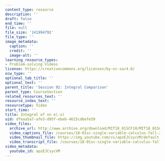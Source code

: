 ```yaml
---
content_type: resource
description: ''
draft: false
end_time: ''
file: null
file_size: '141994792'
file_type: ''
image_metadata:
  caption: ''
  credit: ''
  image-alt: ''
learning_resource_types:
- Problem-solving Videos
license: https://creativecommons.org/licenses/by-nc-sa/4.0/
ocw_type: ''
optional_tab_title: ''
optional_text: ''
parent_title: 'Session 92: Integral Comparison'
parent_type: CourseSection
related_resources_text: ''
resource_index_text: ''
resourcetype: Video
start_time: ''
title: Integral of xn e(-x)
uid: dfeaa5a7-afe3-d95f-ebeb-4615cd6efe59
video_files:
  archive_url: http://www.archive.org/download/MIT18_01SCF10/MIT18_01SCF10Rec_71_300k.mp4
  video_captions_file: /courses/18-01sc-single-variable-calculus-fall-2010/433ec3ebacb255c99ff5db9fad0ce394_apzEJCsycVM.vtt
  video_thumbnail_file: https://img.youtube.com/vi/apzEJCsycVM/default.jpg
  video_transcript_file: /courses/18-01sc-single-variable-calculus-fall-2010/f6a35623055206bd54a8c6d3f830cd5a_apzEJCsycVM.pdf
video_metadata:
  youtube_id: apzEJCsycVM
---
```

